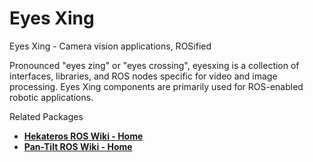Eyes Xing
=========

Eyes Xing - Camera vision applications, ROSified

Pronounced "eyes zing" or "eyes crossing", eyesxing is a collection of
interfaces, libraries, and ROS nodes specific for video and image
processing. Eyes Xing components are primarily used for ROS-enabled
robotic applications.

Related Packages
* [**Hekateros ROS Wiki - Home**](https://github.com/roadnarrows-robotics/hekateros/wiki)
* [**Pan-Tilt ROS Wiki - Home**](https://github.com/roadnarrows-robotics/pan-tilt/wiki)



